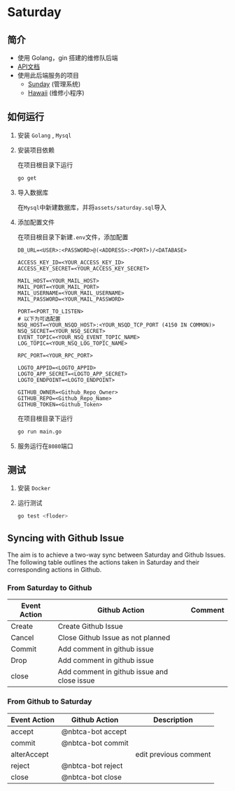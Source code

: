 # Saturday

## 简介

+ 使用 Golang，gin 搭建的维修队后端
+ [API文档](https://nbtca.github.io/Saturday/api)
+ 使用此后端服务的项目
  + [Sunday](https://github.com/nbtca/Sunday) (管理系统)
  + [Hawaii](https://github.com/nbtca/Hawaii) (维修小程序)

## 如何运行

1. 安装 `Golang` , `Mysql`
2. 安装项目依赖

   在项目根目录下运行

   ``` sh
   go get
   ```

3. 导入数据库

   在`Mysql`中新建数据库，并将`assets/saturday.sql`导入
4. 添加配置文件

   在项目根目录下新建`.env`文件，添加配置

   ```
   DB_URL=<USER>:<PASSWORD>@(<ADDRESS>:<PORT>)/<DATABASE>

   ACCESS_KEY_ID=<YOUR_ACCESS_KEY_ID>
   ACCESS_KEY_SECRET=<YOUR_ACCESS_KEY_SECRET>
  
   MAIL_HOST=<YOUR_MAIL_HOST>
   MAIL_PORT=<YOUR_MAIL_PORT>
   MAIL_USERNAME=<YOUR_MAIL_USERNAME>
   MAIL_PASSWORD=<YOUR_MAIL_PASSWORD>

   PORT=<PORT_TO_LISTEN>
   # 以下为可选配置
   NSQ_HOST=<YOUR_NSQD_HOST>:<YOUR_NSQD_TCP_PORT (4150 IN COMMON)>
   NSQ_SECRET=<YOUR_NSQ_SECRET>
   EVENT_TOPIC=<YOUR_NSQ_EVENT_TOPIC_NAME>
   LOG_TOPIC=<YOUR_NSQ_LOG_TOPIC_NAME>

   RPC_PORT=<YOUR_RPC_PORT>

   LOGTO_APPID=<LOGTO_APPID>
   LOGTO_APP_SECRET=<LOGTO_APP_SECRET>
   LOGTO_ENDPOINT=<LOGTO_ENDPOINT>

   GITHUB_OWNER=<Github_Repo_Owner>
   GITHUB_REPO=<Github_Repo_Name>
   GITHUB_TOKEN=<Github_Token>
   ```

   在项目根目录下运行

   ``` sh
   go run main.go
   ```

5. 服务运行在`8080`端口

## 测试

1. 安装 `Docker`
2. 运行测试

   ```sh
   go test <floder>
   ```

## Syncing with Github Issue

The aim is to achieve a two-way sync between Saturday and Github Issues. The following table outlines the actions taken in Saturday and their corresponding actions in Github.

### From Saturday to Github

| Event Action | Github Action | Comment |
| --- | --- | ---|
| Create | Create Github Issue | |
| Cancel | Close Github Issue as not planned  | |
| Commit | Add comment in github issue  | |
| Drop | Add comment in github issue  | |
| close | Add comment in github issue and close issue | |

### From Github to Saturday

| Event Action | Github Action | Description |
| --- | --- | ---|
| accept | @nbtca-bot accept | |
| commit | @nbtca-bot commit | |
| alterAccept |  | edit previous comment |
| reject | @nbtca-bot reject | |
| close | @nbtca-bot close | |
